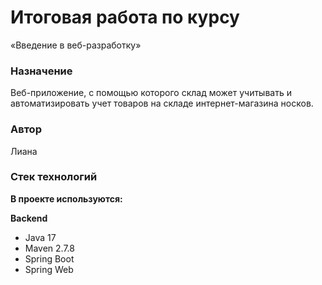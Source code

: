 # Итоговая работа по курсу
«Введение в веб-разработку»
### Назначение
Веб-приложение, с помощью которого склад может учитывать 
и автоматизировать учет товаров на складе интернет-магазина носков.
### Автор
Лиана
### Стек технологий
**В проекте используются:**

**Backend**
* Java 17
* Maven 2.7.8
* Spring Boot
* Spring Web

